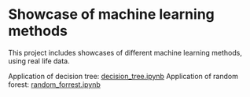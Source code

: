 # Showcase of machine learning methods
This project includes showcases of different machine learning methods, using real life data.

Application of decision tree: [decision_tree.ipynb](decision_tree.ipynb) 
Application of random forest: [random_forrest.ipynb](random_forrest.ipynb)